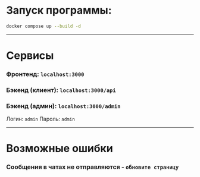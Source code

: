 # Запуск программы:

```bash
docker compose up --build -d
```

---

# Сервисы

### Фронтенд: `localhost:3000`

### Бэкенд (клиент): `localhost:3000/api`

### Бэкенд (админ): `localhost:3000/admin`

Логин: `admin`
Пароль: `admin`

---

# Возможные ошибки

### Сообщения в чатах не отправляются - `обновите страницу`
